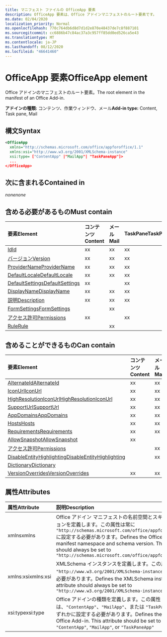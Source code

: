 ```yaml
---
title: マニフェスト ファイルの OfficeApp 要素
description: OfficeApp 要素は、Office アドインマニフェストのルート要素です。
ms.date: 02/04/2020
localization_priority: Normal
ms.openlocfilehash: 770c764db6d8d7d1d2e870e48437de7c8f887101
ms.sourcegitcommit: cc6886b47c84ac37a3c957ff85dd0ed526ca5e43
ms.translationtype: MT
ms.contentlocale: ja-JP
ms.lasthandoff: 08/12/2020
ms.locfileid: "46641460"
---
```

# <a name="officeapp-element"></a><span data-ttu-id="6ed7e-103">OfficeApp 要素</span><span class="sxs-lookup"><span data-stu-id="6ed7e-103">OfficeApp element</span></span>

<span data-ttu-id="6ed7e-104">Office アドインのマニフェストのルート要素。</span><span class="sxs-lookup"><span data-stu-id="6ed7e-104">The root element in the manifest of an Office Add-in.</span></span>

<span data-ttu-id="6ed7e-105">**アドインの種類:** コンテンツ、作業ウィンドウ、メール</span><span class="sxs-lookup"><span data-stu-id="6ed7e-105">**Add-in type:** Content, Task pane, Mail</span></span>

## <a name="syntax"></a><span data-ttu-id="6ed7e-106">構文</span><span class="sxs-lookup"><span data-stu-id="6ed7e-106">Syntax</span></span>

```XML
<OfficeApp 
  xmlns="http://schemas.microsoft.com/office/appforoffice/1.1" 
  xmlns:xsi="http://www.w3.org/2001/XMLSchema-instance" 
  xsi:type= ["ContentApp" |"MailApp"| "TaskPaneApp"]>
  ...
</OfficeApp>
```

## <a name="contained-in"></a><span data-ttu-id="6ed7e-107">次に含まれる</span><span class="sxs-lookup"><span data-stu-id="6ed7e-107">Contained in</span></span>

 <span data-ttu-id="6ed7e-108">_none_</span><span class="sxs-lookup"><span data-stu-id="6ed7e-108">_none_</span></span>

## <a name="must-contain"></a><span data-ttu-id="6ed7e-109">含める必要があるもの</span><span class="sxs-lookup"><span data-stu-id="6ed7e-109">Must contain</span></span>

|<span data-ttu-id="6ed7e-110">要素</span><span class="sxs-lookup"><span data-stu-id="6ed7e-110">Element</span></span>|<span data-ttu-id="6ed7e-111">コンテンツ</span><span class="sxs-lookup"><span data-stu-id="6ed7e-111">Content</span></span>|<span data-ttu-id="6ed7e-112">メール</span><span class="sxs-lookup"><span data-stu-id="6ed7e-112">Mail</span></span>|<span data-ttu-id="6ed7e-113">TaskPane</span><span class="sxs-lookup"><span data-stu-id="6ed7e-113">TaskPane</span></span>|
|:-----|:-----|:-----|:-----|
|[<span data-ttu-id="6ed7e-114">Id</span><span class="sxs-lookup"><span data-stu-id="6ed7e-114">Id</span></span>](id.md)|<span data-ttu-id="6ed7e-115">x</span><span class="sxs-lookup"><span data-stu-id="6ed7e-115">x</span></span>|<span data-ttu-id="6ed7e-116">x</span><span class="sxs-lookup"><span data-stu-id="6ed7e-116">x</span></span>|<span data-ttu-id="6ed7e-117">x</span><span class="sxs-lookup"><span data-stu-id="6ed7e-117">x</span></span>|
|[<span data-ttu-id="6ed7e-118">バージョン</span><span class="sxs-lookup"><span data-stu-id="6ed7e-118">Version</span></span>](version.md)|<span data-ttu-id="6ed7e-119">x</span><span class="sxs-lookup"><span data-stu-id="6ed7e-119">x</span></span>|<span data-ttu-id="6ed7e-120">x</span><span class="sxs-lookup"><span data-stu-id="6ed7e-120">x</span></span>|<span data-ttu-id="6ed7e-121">x</span><span class="sxs-lookup"><span data-stu-id="6ed7e-121">x</span></span>|
|[<span data-ttu-id="6ed7e-122">ProviderName</span><span class="sxs-lookup"><span data-stu-id="6ed7e-122">ProviderName</span></span>](providername.md)|<span data-ttu-id="6ed7e-123">x</span><span class="sxs-lookup"><span data-stu-id="6ed7e-123">x</span></span>|<span data-ttu-id="6ed7e-124">x</span><span class="sxs-lookup"><span data-stu-id="6ed7e-124">x</span></span>|<span data-ttu-id="6ed7e-125">x</span><span class="sxs-lookup"><span data-stu-id="6ed7e-125">x</span></span>|
|[<span data-ttu-id="6ed7e-126">DefaultLocale</span><span class="sxs-lookup"><span data-stu-id="6ed7e-126">DefaultLocale</span></span>](defaultlocale.md)|<span data-ttu-id="6ed7e-127">x</span><span class="sxs-lookup"><span data-stu-id="6ed7e-127">x</span></span>|<span data-ttu-id="6ed7e-128">x</span><span class="sxs-lookup"><span data-stu-id="6ed7e-128">x</span></span>|<span data-ttu-id="6ed7e-129">x</span><span class="sxs-lookup"><span data-stu-id="6ed7e-129">x</span></span>|
|[<span data-ttu-id="6ed7e-130">DefaultSettings</span><span class="sxs-lookup"><span data-stu-id="6ed7e-130">DefaultSettings</span></span>](defaultsettings.md)|<span data-ttu-id="6ed7e-131">x</span><span class="sxs-lookup"><span data-stu-id="6ed7e-131">x</span></span>||<span data-ttu-id="6ed7e-132">x</span><span class="sxs-lookup"><span data-stu-id="6ed7e-132">x</span></span>|
|[<span data-ttu-id="6ed7e-133">DisplayName</span><span class="sxs-lookup"><span data-stu-id="6ed7e-133">DisplayName</span></span>](displayname.md)|<span data-ttu-id="6ed7e-134">x</span><span class="sxs-lookup"><span data-stu-id="6ed7e-134">x</span></span>|<span data-ttu-id="6ed7e-135">x</span><span class="sxs-lookup"><span data-stu-id="6ed7e-135">x</span></span>|<span data-ttu-id="6ed7e-136">x</span><span class="sxs-lookup"><span data-stu-id="6ed7e-136">x</span></span>|
|[<span data-ttu-id="6ed7e-137">説明</span><span class="sxs-lookup"><span data-stu-id="6ed7e-137">Description</span></span>](description.md)|<span data-ttu-id="6ed7e-138">x</span><span class="sxs-lookup"><span data-stu-id="6ed7e-138">x</span></span>|<span data-ttu-id="6ed7e-139">x</span><span class="sxs-lookup"><span data-stu-id="6ed7e-139">x</span></span>|<span data-ttu-id="6ed7e-140">x</span><span class="sxs-lookup"><span data-stu-id="6ed7e-140">x</span></span>|
|[<span data-ttu-id="6ed7e-141">FormSettings</span><span class="sxs-lookup"><span data-stu-id="6ed7e-141">FormSettings</span></span>](formsettings.md)||<span data-ttu-id="6ed7e-142">x</span><span class="sxs-lookup"><span data-stu-id="6ed7e-142">x</span></span>||
|[<span data-ttu-id="6ed7e-143">アクセス許可</span><span class="sxs-lookup"><span data-stu-id="6ed7e-143">Permissions</span></span>](permissions.md)|<span data-ttu-id="6ed7e-144">x</span><span class="sxs-lookup"><span data-stu-id="6ed7e-144">x</span></span>||<span data-ttu-id="6ed7e-145">x</span><span class="sxs-lookup"><span data-stu-id="6ed7e-145">x</span></span>|
|[<span data-ttu-id="6ed7e-146">Rule</span><span class="sxs-lookup"><span data-stu-id="6ed7e-146">Rule</span></span>](rule.md)||<span data-ttu-id="6ed7e-147">x</span><span class="sxs-lookup"><span data-stu-id="6ed7e-147">x</span></span>||

## <a name="can-contain"></a><span data-ttu-id="6ed7e-148">含めることができるもの</span><span class="sxs-lookup"><span data-stu-id="6ed7e-148">Can contain</span></span>

|<span data-ttu-id="6ed7e-149">要素</span><span class="sxs-lookup"><span data-stu-id="6ed7e-149">Element</span></span>|<span data-ttu-id="6ed7e-150">コンテンツ</span><span class="sxs-lookup"><span data-stu-id="6ed7e-150">Content</span></span>|<span data-ttu-id="6ed7e-151">メール</span><span class="sxs-lookup"><span data-stu-id="6ed7e-151">Mail</span></span>|<span data-ttu-id="6ed7e-152">TaskPane</span><span class="sxs-lookup"><span data-stu-id="6ed7e-152">TaskPane</span></span>|
|:-----|:-----|:-----|:-----|
|[<span data-ttu-id="6ed7e-153">AlternateId</span><span class="sxs-lookup"><span data-stu-id="6ed7e-153">AlternateId</span></span>](alternateid.md)|<span data-ttu-id="6ed7e-154">x</span><span class="sxs-lookup"><span data-stu-id="6ed7e-154">x</span></span>|<span data-ttu-id="6ed7e-155">x</span><span class="sxs-lookup"><span data-stu-id="6ed7e-155">x</span></span>|<span data-ttu-id="6ed7e-156">x</span><span class="sxs-lookup"><span data-stu-id="6ed7e-156">x</span></span>|
|[<span data-ttu-id="6ed7e-157">IconUrl</span><span class="sxs-lookup"><span data-stu-id="6ed7e-157">IconUrl</span></span>](iconurl.md)|<span data-ttu-id="6ed7e-158">x</span><span class="sxs-lookup"><span data-stu-id="6ed7e-158">x</span></span>|<span data-ttu-id="6ed7e-159">x</span><span class="sxs-lookup"><span data-stu-id="6ed7e-159">x</span></span>|<span data-ttu-id="6ed7e-160">x</span><span class="sxs-lookup"><span data-stu-id="6ed7e-160">x</span></span>|
|[<span data-ttu-id="6ed7e-161">HighResolutionIconUrl</span><span class="sxs-lookup"><span data-stu-id="6ed7e-161">HighResolutionIconUrl</span></span>](highresolutioniconurl.md)|<span data-ttu-id="6ed7e-162">x</span><span class="sxs-lookup"><span data-stu-id="6ed7e-162">x</span></span>|<span data-ttu-id="6ed7e-163">x</span><span class="sxs-lookup"><span data-stu-id="6ed7e-163">x</span></span>|<span data-ttu-id="6ed7e-164">x</span><span class="sxs-lookup"><span data-stu-id="6ed7e-164">x</span></span>|
|[<span data-ttu-id="6ed7e-165">SupportUrl</span><span class="sxs-lookup"><span data-stu-id="6ed7e-165">SupportUrl</span></span>](supporturl.md)|<span data-ttu-id="6ed7e-166">x</span><span class="sxs-lookup"><span data-stu-id="6ed7e-166">x</span></span>|<span data-ttu-id="6ed7e-167">x</span><span class="sxs-lookup"><span data-stu-id="6ed7e-167">x</span></span>|<span data-ttu-id="6ed7e-168">x</span><span class="sxs-lookup"><span data-stu-id="6ed7e-168">x</span></span>|
|[<span data-ttu-id="6ed7e-169">AppDomains</span><span class="sxs-lookup"><span data-stu-id="6ed7e-169">AppDomains</span></span>](appdomains.md)|<span data-ttu-id="6ed7e-170">x</span><span class="sxs-lookup"><span data-stu-id="6ed7e-170">x</span></span>|<span data-ttu-id="6ed7e-171">x</span><span class="sxs-lookup"><span data-stu-id="6ed7e-171">x</span></span>|<span data-ttu-id="6ed7e-172">x</span><span class="sxs-lookup"><span data-stu-id="6ed7e-172">x</span></span>|
|[<span data-ttu-id="6ed7e-173">Hosts</span><span class="sxs-lookup"><span data-stu-id="6ed7e-173">Hosts</span></span>](hosts.md)|<span data-ttu-id="6ed7e-174">x</span><span class="sxs-lookup"><span data-stu-id="6ed7e-174">x</span></span>|<span data-ttu-id="6ed7e-175">x</span><span class="sxs-lookup"><span data-stu-id="6ed7e-175">x</span></span>|<span data-ttu-id="6ed7e-176">x</span><span class="sxs-lookup"><span data-stu-id="6ed7e-176">x</span></span>|
|[<span data-ttu-id="6ed7e-177">Requirements</span><span class="sxs-lookup"><span data-stu-id="6ed7e-177">Requirements</span></span>](requirements.md)|<span data-ttu-id="6ed7e-178">x</span><span class="sxs-lookup"><span data-stu-id="6ed7e-178">x</span></span>|<span data-ttu-id="6ed7e-179">x</span><span class="sxs-lookup"><span data-stu-id="6ed7e-179">x</span></span>|<span data-ttu-id="6ed7e-180">x</span><span class="sxs-lookup"><span data-stu-id="6ed7e-180">x</span></span>|
|[<span data-ttu-id="6ed7e-181">AllowSnapshot</span><span class="sxs-lookup"><span data-stu-id="6ed7e-181">AllowSnapshot</span></span>](allowsnapshot.md)|<span data-ttu-id="6ed7e-182">x</span><span class="sxs-lookup"><span data-stu-id="6ed7e-182">x</span></span>|||
|[<span data-ttu-id="6ed7e-183">アクセス許可</span><span class="sxs-lookup"><span data-stu-id="6ed7e-183">Permissions</span></span>](permissions.md)||<span data-ttu-id="6ed7e-184">x</span><span class="sxs-lookup"><span data-stu-id="6ed7e-184">x</span></span>||
|[<span data-ttu-id="6ed7e-185">DisableEntityHighlighting</span><span class="sxs-lookup"><span data-stu-id="6ed7e-185">DisableEntityHighlighting</span></span>](disableentityhighlighting.md)||<span data-ttu-id="6ed7e-186">x</span><span class="sxs-lookup"><span data-stu-id="6ed7e-186">x</span></span>||
|[<span data-ttu-id="6ed7e-187">Dictionary</span><span class="sxs-lookup"><span data-stu-id="6ed7e-187">Dictionary</span></span>](dictionary.md)|||<span data-ttu-id="6ed7e-188">x</span><span class="sxs-lookup"><span data-stu-id="6ed7e-188">x</span></span>|
|[<span data-ttu-id="6ed7e-189">VersionOverrides</span><span class="sxs-lookup"><span data-stu-id="6ed7e-189">VersionOverrides</span></span>](versionoverrides.md)|<span data-ttu-id="6ed7e-190">x</span><span class="sxs-lookup"><span data-stu-id="6ed7e-190">x</span></span>|<span data-ttu-id="6ed7e-191">x</span><span class="sxs-lookup"><span data-stu-id="6ed7e-191">x</span></span>|<span data-ttu-id="6ed7e-192">x</span><span class="sxs-lookup"><span data-stu-id="6ed7e-192">x</span></span>|

## <a name="attributes"></a><span data-ttu-id="6ed7e-193">属性</span><span class="sxs-lookup"><span data-stu-id="6ed7e-193">Attributes</span></span>

|<span data-ttu-id="6ed7e-194">属性</span><span class="sxs-lookup"><span data-stu-id="6ed7e-194">Attribute</span></span>|<span data-ttu-id="6ed7e-195">説明</span><span class="sxs-lookup"><span data-stu-id="6ed7e-195">Description</span></span>|
|:-----|:-----|
|<span data-ttu-id="6ed7e-196">xmlns</span><span class="sxs-lookup"><span data-stu-id="6ed7e-196">xmlns</span></span>|<span data-ttu-id="6ed7e-p101">Office アドイン マニフェストの名前空間とスキーマ バージョンを定義します。この属性は常に `"http://schemas.microsoft.com/office/appforoffice/1.1"` に設定する必要があります。</span><span class="sxs-lookup"><span data-stu-id="6ed7e-p101">Defines the Office Add-in manifest namespace and schema version. This attribute should always be set to  `"http://schemas.microsoft.com/office/appforoffice/1.1"`</span></span>|
|<span data-ttu-id="6ed7e-199">xmlns:xsi</span><span class="sxs-lookup"><span data-stu-id="6ed7e-199">xmlns:xsi</span></span>|<span data-ttu-id="6ed7e-p102">XMLSchema インスタンスを定義します。この属性は常に `"http://www.w3.org/2001/XMLSchema-instance"` に設定する必要があります。</span><span class="sxs-lookup"><span data-stu-id="6ed7e-p102">Defines the XMLSchema instance. This attribute should always be set to  `"http://www.w3.org/2001/XMLSchema-instance"`</span></span>|
|<span data-ttu-id="6ed7e-202">xsi:type</span><span class="sxs-lookup"><span data-stu-id="6ed7e-202">xsi:type</span></span>|<span data-ttu-id="6ed7e-p103">Office アドインの種類を定義します。この属性は、`"ContentApp"`、`"MailApp"`、または `"TaskPaneApp"` のいずれかに設定する必要があります。</span><span class="sxs-lookup"><span data-stu-id="6ed7e-p103">Defines the kind of Office Add-in. This attribute should be set to one of:  `"ContentApp"`,  `"MailApp"`, or  `"TaskPaneApp"`</span></span>|
